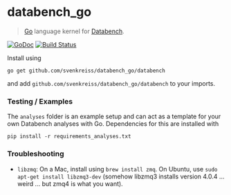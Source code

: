 # databench_go

> [Go](http://golang.org/) language kernel for [Databench](http://www.svenkreiss.com/databench/).

[![GoDoc](https://godoc.org/github.com/svenkreiss/databench_go?status.png)](https://godoc.org/github.com/svenkreiss/databench_go)
[![Build Status](https://travis-ci.org/svenkreiss/databench_go.png?branch=master)](https://travis-ci.org/svenkreiss/databench_go)


Install using

    go get github.com/svenkreiss/databench_go/databench

and add `github.com/svenkreiss/databench_go/databench` to your imports.


### Testing / Examples

The `analyses` folder is an example setup and can act as a template for your own Databench analyses with Go. Dependencies for this are installed with

    pip install -r requirements_analyses.txt


### Troubleshooting

* `libzmq`: On a Mac, install using `brew install zmq`. On Ubuntu, use `sudo apt-get install libzmq3-dev` (somehow libzmq3 installs version 4.0.4 ... weird ... but zmq4 is what you want).
